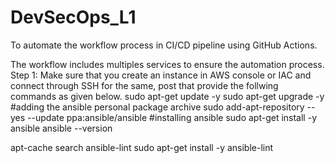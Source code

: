 # DevSecOps_L1
To automate the workflow process in CI/CD pipeline using GitHub Actions.

The workflow includes multiples services to ensure the automation process.
Step 1:
Make sure that you create an instance in AWS console or IAC and connect through SSH for the same, post that provide the follwing commands as given below.
sudo apt-get update -y
sudo apt-get upgrade -y
#adding the ansible personal package archive
sudo add-apt-repository --yes --update ppa:ansible/ansible
#installing ansible
sudo apt-get install -y ansible
ansible --version

apt-cache search ansible-lint
sudo apt-get install -y ansible-lint





